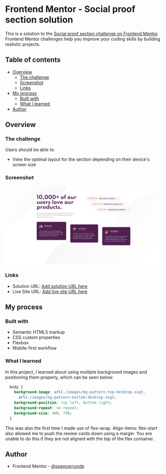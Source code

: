 # Frontend Mentor - Social proof section solution

This is a solution to the [Social proof section challenge on Frontend Mentor](https://www.frontendmentor.io/challenges/social-proof-section-6e0qTv_bA). Frontend Mentor challenges help you improve your coding skills by building realistic projects. 

## Table of contents

- [Overview](#overview)
  - [The challenge](#the-challenge)
  - [Screenshot](#screenshot)
  - [Links](#links)
- [My process](#my-process)
  - [Built with](#built-with)
  - [What I learned](#what-i-learned)
- [Author](#author)

## Overview

### The challenge

Users should be able to:

- View the optimal layout for the section depending on their device's screen size

### Screenshot

![](./screenshot.png)

### Links

- Solution URL: [Add solution URL here](https://your-solution-url.com)
- Live Site URL: [Add live site URL here](https://your-live-site-url.com)

## My process

### Built with

- Semantic HTML5 markup
- CSS custom properties
- Flexbox
- Mobile-first workflow

### What I learned

In this project, I learned about using multiple background images and positioning them properly, which can be seen below: 

```css
  body {
    background-image: url(./images/bg-pattern-top-desktop.svg),
      url(./images/bg-pattern-bottom-desktop.svg);
    background-position: top left, bottom right;
    background-repeat: no-repeat;
    background-size: 40%, 75%;
  }
```

This was also the first time I made use of flex-wrap. Align-items: flex-start also allowed me to push the review cards down using a margin. You are unable to do this if they are not aligned with the top of the flex container.

## Author

- Frontend Mentor - [@spencerrunde](https://www.frontendmentor.io/profile/spencerrunde)